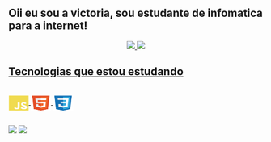 ## Oii eu sou a victoria, sou estudante de infomatica para a internet!
<div align="center">
  <a href="https://github.com/victoriacardosos">
  <img height="150em" src="https://github-readme-stats.vercel.app/api?username=victoriacardosos&show_icons=true&theme=dracula&include_all_commits=true&count_private=true"/>
  <img height="150em" src="https://github-readme-stats.vercel.app/api/top-langs/?username=victoriacardosos=compact&langs_count=7&theme=dracula"/>
</div>

## Tecnologias que estou estudando

<div style="display: inline_block"><br>
  <img align="center" alt="victoria-Js" height="30" width="40" src="https://raw.githubusercontent.com/devicons/devicon/master/icons/javascript/javascript-plain.svg">
  <img align="center" alt="victoria-HTML" height="30" width="40" src="https://raw.githubusercontent.com/devicons/devicon/master/icons/html5/html5-original.svg">
  <img align="center" alt="victoria-CSS" height="30" width="40" src="https://raw.githubusercontent.com/devicons/devicon/master/icons/css3/css3-original.svg">
</div>
  
  ##
 
<div> 

  <a href="https://instagram.com/vcardsj" target="_blank"><img src="https://img.shields.io/badge/-Instagram-%23E4405F?style=for-the-badge&logo=instagram&logoColor=white" target="_blank"></a>
  <a href = "victoriacardos6@gmail.com"><img src="https://img.shields.io/badge/-Gmail-%23333?style=for-the-badge&logo=gmail&logoColor=white" target="_blank">
  
 
</div>
